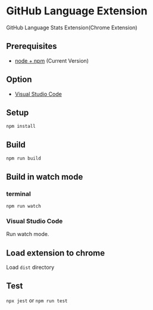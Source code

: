 # GitHub Language Extension

GitHub Language Stats Extension(Chrome Extension)

## Prerequisites

* [node + npm](https://nodejs.org/) (Current Version)

## Option

* [Visual Studio Code](https://code.visualstudio.com/)

## Setup

```
npm install
```

## Build

```
npm run build
```

## Build in watch mode

### terminal

```
npm run watch
```

### Visual Studio Code

Run watch mode.

## Load extension to chrome

Load `dist` directory

## Test
`npx jest` or `npm run test`
